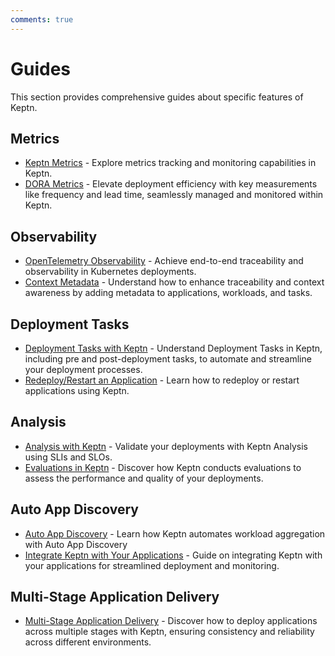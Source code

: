 ```yaml
---
comments: true
---
```


# Guides

This section provides comprehensive guides about specific features of Keptn.

## Metrics

- [Keptn Metrics](evaluatemetrics.md) - Explore metrics tracking and monitoring capabilities
in Keptn.
- [DORA Metrics](dora.md) - Elevate deployment efficiency with key measurements like frequency
and lead time, seamlessly managed and monitored within Keptn.

## Observability

- [OpenTelemetry Observability](otel.md) - Achieve end-to-end traceability and observability
in Kubernetes deployments.
- [Context Metadata](metadata.md) - Understand how to enhance traceability and context
awareness by adding metadata to applications, workloads, and tasks.

## Deployment Tasks

- [Deployment Tasks with Keptn](tasks.md) - Understand Deployment Tasks in Keptn, including pre and
post-deployment tasks, to automate and streamline your deployment processes.
- [Redeploy/Restart an Application](restart-application-deployment.md) - Learn how to redeploy
or restart applications using Keptn.

## Analysis

- [Analysis with Keptn](slo.md) - Validate your deployments with Keptn Analysis using SLIs and SLOs.
- [Evaluations in Keptn](evaluations.md) - Discover how Keptn conducts evaluations to assess the
performance and quality of your deployments.

## Auto App Discovery

- [Auto App Discovery](auto-app-discovery.md) - Learn how Keptn automates workload aggregation
with Auto App Discovery
- [Integrate Keptn with Your Applications](integrate.md) - Guide on integrating Keptn with
your applications for streamlined deployment and monitoring.

## Multi-Stage Application Delivery

- [Multi-Stage Application Delivery](multi-stage-application-delivery.md) - Discover how to
deploy applications across multiple stages with Keptn, ensuring consistency and reliability
across different environments.
